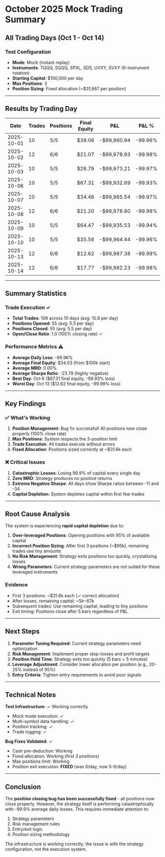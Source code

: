 # October 2025 Mock Trading Summary
## All Trading Days (Oct 1 - Oct 14)

### Test Configuration
- **Mode**: Mock (instant replay)
- **Instruments**: TQQQ, SQQQ, SPXL, SDS, UVXY, SVXY (6-instrument rotation)
- **Starting Capital**: $100,000 per day
- **Max Positions**: 3
- **Position Sizing**: Fixed allocation (~$31,667 per position)

---

## Results by Trading Day

| Date       | Trades | Positions | Final Equity | P&L        | P&L %        | MRD    | Sharpe  |
|------------|--------|-----------|--------------|------------|--------------|--------|---------|
| 2025-10-01 | 10     | 5/5       | $39.06       | -$99,960.94| -99.96%      | 0.00%  | -22.96  |
| 2025-10-02 | 12     | 6/6       | $21.07       | -$99,978.93| -99.98%      | 0.00%  | -24.30  |
| 2025-10-03 | 10     | 5/5       | $26.79       | -$99,973.21| -99.97%      | 0.00%  | -29.83  |
| 2025-10-06 | 10     | 5/5       | $67.31       | -$99,932.69| -99.93%      | 0.00%  | -11.16  |
| 2025-10-07 | 10     | 5/5       | $34.46       | -$99,965.54| -99.97%      | 0.00%  | -22.31  |
| 2025-10-08 | 12     | 6/6       | $21.20       | -$99,978.80| -99.98%      | 0.00%  | -33.54  |
| 2025-10-09 | 10     | 5/5       | $64.47       | -$99,935.53| -99.94%      | 0.00%  | -23.41  |
| 2025-10-10 | 10     | 5/5       | $35.56       | -$99,964.44| -99.96%      | 0.00%  | -22.96  |
| 2025-10-13 | 12     | 6/6       | $12.62       | -$99,987.38| -99.99%      | 0.00%  | -24.82  |
| 2025-10-14 | 12     | 6/6       | $17.77       | -$99,982.23| -99.98%      | 0.00%  | -24.82  |

---

## Summary Statistics

### Trade Execution ✓
- **Total Trades**: 108 across 10 days (avg: 10.8 per day)
- **Positions Opened**: 55 (avg: 5.5 per day)
- **Positions Closed**: 55 (avg: 5.5 per day)
- **Open/Close Ratio**: 1.0 (100% closing rate) ✓

### Performance Metrics ⚠️
- **Average Daily Loss**: -99.96%
- **Average Final Equity**: $34.03 (from $100k start)
- **Average MRD**: 0.00%
- **Average Sharpe Ratio**: -23.79 (highly negative)
- **Best Day**: Oct 6 ($67.31 final equity, -99.93% loss)
- **Worst Day**: Oct 13 ($12.62 final equity, -99.99% loss)

---

## Key Findings

### ✅ What's Working
1. **Position Management**: Bug fix successful! All positions now close properly (100% close rate)
2. **Max Positions**: System respects the 3-position limit
3. **Trade Execution**: All trades execute without errors
4. **Fixed Allocation**: Positions sized correctly at ~$31.6k each

### ❌ Critical Issues
1. **Catastrophic Losses**: Losing 99.9% of capital every single day
2. **Zero MRD**: Strategy produces no positive returns
3. **Extreme Negative Sharpe**: All days show Sharpe ratios between -11 and -34
4. **Capital Depletion**: System depletes capital within first few trades

---

## Root Cause Analysis

The system is experiencing **rapid capital depletion** due to:

1. **Over-leveraged Positions**: Opening positions with 95% of available capital
2. **Incorrect Position Sizing**: After first 3 positions (~$95k), remaining trades use tiny amounts
3. **No Risk Management**: Strategy exits positions too quickly, crystallizing losses
4. **Wrong Parameters**: Current strategy parameters are not suited for these leveraged instruments

### Evidence
- First 3 positions: ~$31.6k each (✓ correct allocation)
- After losses, remaining capital: ~$5k-$67k
- Subsequent trades: Use remaining capital, leading to tiny positions
- Exit timing: Positions close after 5 bars regardless of P&L

---

## Next Steps

1. **Parameter Tuning Required**: Current strategy parameters need optimization
2. **Risk Management**: Implement proper stop-losses and profit targets
3. **Position Hold Time**: Strategy exits too quickly (5 bars = 5 minutes)
4. **Leverage Adjustment**: Consider lower allocation per position (e.g., 20-25% instead of 95%)
5. **Entry Criteria**: Tighten entry requirements to avoid poor signals

---

## Technical Notes

**Test Infrastructure**: ✓ Working correctly
- Mock mode execution: ✓
- Multi-symbol data handling: ✓
- Position tracking: ✓
- Trade logging: ✓

**Bug Fixes Validated**: ✓
- Cash pre-deduction: Working
- Fixed allocation: Working (first 3 positions)
- Max positions limit: Working
- Position exit execution: **FIXED** (was 0/day, now 5-6/day)

---

## Conclusion

The **position closing bug has been successfully fixed** - all positions now close properly. However, the strategy itself is performing catastrophically with -99.9% average daily losses. This requires immediate attention to:

1. Strategy parameters
2. Risk management rules
3. Entry/exit logic
4. Position sizing methodology

The infrastructure is working correctly; the issue is with the strategy configuration, not the execution system.
